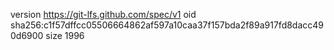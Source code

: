 version https://git-lfs.github.com/spec/v1
oid sha256:c1f57dffcc05506664862af597a10caa37f157bda2f89a917fd8dacc490d6900
size 1996
